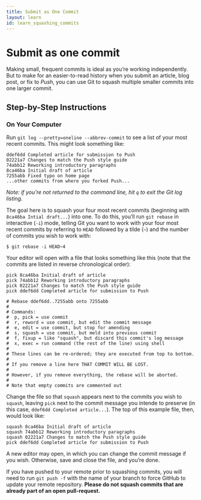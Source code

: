 ```yaml
---
title: Submit as One Commit
layout: learn
id: learn_squashing_commits
---
```


# Submit as one commit

Making small, frequent commits is ideal as you’re working independently. But to make for an easier-to-read history when you submit an article, blog post, or fix to *Push*, you can use Git to squash multiple smaller commits into one larger commit.

## Step-by-Step Instructions

### On Your Computer

Run `git log --pretty=oneline --abbrev-commit` to see a list of your most recent commits. This might look something like:

    ddef6dd Completed article for submission to Push
    02221a7 Changes to match the Push style guide
    74abb12 Reworking introductory paragraphs
    8ca46ba Initial draft of article
    7255abb Fixed typo on home page
    ...other commits from where you forked Push...

*Note: if you’re not returned to the command line, hit `q` to exit the Git log listing.*

The goal here is to squash your four most recent commits (beginning with `8ca46ba Intial draft...`) into one. To do this, you’ll run `git rebase` in interactive (`-i`) mode, telling Git you want to work with your four most recent commits by referring to `HEAD` followed by a tilde (`~`) and the number of commits you wish to work with:

    $ git rebase -i HEAD~4

Your editor will open with a file that looks something like this (note that the commits are listed
in reverse chronological order):

    pick 8ca46ba Initial draft of article
    pick 74abb12 Reworking introductory paragraphs
    pick 02221a7 Changes to match the Push style guide
    pick ddef6dd Completed article for submission to Push

    # Rebase ddef6dd..7255abb onto 7255abb
    #
    # Commands:
    #  p, pick = use commit
    #  r, reword = use commit, but edit the commit message
    #  e, edit = use commit, but stop for amending
    #  s, squash = use commit, but meld into previous commit
    #  f, fixup = like "squash", but discard this commit's log message
    #  x, exec = run command (the rest of the line) using shell
    #
    # These lines can be re-ordered; they are executed from top to bottom.
    #
    # If you remove a line here THAT COMMIT WILL BE LOST.
    #
    # However, if you remove everything, the rebase will be aborted.
    #
    # Note that empty commits are commented out

Change the file so that `squash` appears next to the commits you wish to `squash`, leaving `pick` next to the commit message you intende to preserve (in this case, `ddef6dd Completed article...`). The top of this example file, then, would look like:

    squash 8ca46ba Initial draft of article
    squash 74abb12 Reworking introductory paragraphs
    squash 02221a7 Changes to match the Push style guide
    pick ddef6dd Completed article for submission to Push

A new editor may open, in which you can change the commit message if you wish. Otherwise, save and close the file, and you’re done.

If you have pushed to your remote prior to squashing commits, you will need to run `git push -f` with the name of your branch to force GitHub to update your remote repository. **Please do not squash commits that are already part of an open pull-request.**


